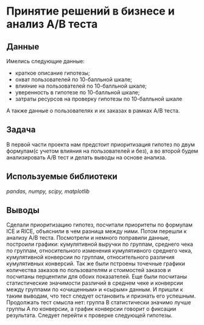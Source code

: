 # Принятие решений в бизнесе и анализ A/B теста
## Данные
Имелись следующие данные:

- краткое описание гипотезы;
- охват пользователей по 10-балльной шкале;
- влияние на пользователей по 10-балльной шкале;
- уверенность в гипотезе по 10-балльной шкале;
- затраты ресурсов на проверку гипотезы по 10-балльной шкале

А также данные о пользователях и их заказах в рамках A/B теста.
## Задача
В первой части проекта нам предстоит приоритизация гипотез по двум формулам(с учетом влияния на пользователей и без), а во второй будем анализировать А/В тест и делать выводы на основе анализа.
## Используемые библиотеки
*pandas, numpy, scipy, matplotlib*
## Выводы
Сделали приоритизацию гипотез, посчитали приоритеты по формулам ICE и RICE, объяснили в чем разница между ними. Потом перешли к анализу А/В теста. Посмотрели и немного поправили данные, построили графики: кумулятивной выручки по группам, среднего чека по группам, относительного изменения кумулятивного среднего чека, кумулятивной конверсии по группам, относительного различия кумулятивных конверсий. Так же были пстроены точечные графики количества заказов по пользователям и стоимостей заказов и посчитаны перцентили для обоих показателей. Еще были посчитаны статистические значимости различий в среднем чеке и конверсии между группами по «очищенным» и «сырым» данным. И пришли к таким выводам, что тест следует остановить и признать его успешным. Продолжать тест смысла нет: группа B статистически значимо лучше группы A по конверсии, а график конверсии говорит о фиксации результата. Следует перейти к проверке следующей гипотезы.
